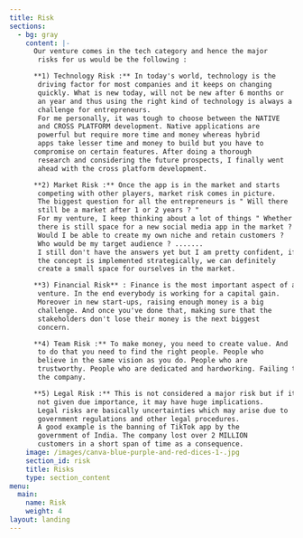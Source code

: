 ```yaml
---
title: Risk
sections:
  - bg: gray
    content: |-
      Our venture comes in the tech category and hence the major
       risks for us would be the following :

      **1) Technology Risk :** In today's world, technology is the
       driving factor for most companies and it keeps on changing
       quickly. What is new today, will not be new after 6 months or
       an year and thus using the right kind of technology is always a
       challenge for entrepreneurs.
       For me personally, it was tough to choose between the NATIVE
       and CROSS PLATFORM development. Native applications are
       powerful but require more time and money whereas hybrid
       apps take lesser time and money to build but you have to 
      compromise on certain features. After doing a thorough
       research and considering the future prospects, I finally went
       ahead with the cross platform development.

      **2) Market Risk :** Once the app is in the market and starts
       competing with other players, market risk comes in picture.
       The biggest question for all the entrepreneurs is " Will there
       still be a market after 1 or 2 years ? "
       For my venture, I keep thinking about a lot of things " Whether
       there is still space for a new social media app in the market ?
       Would I be able to create my own niche and retain customers ?
       Who would be my target audience ? .......
       I still don't have the answers yet but I am pretty confident, if
       the concept is implemented strategically, we can definitely
       create a small space for ourselves in the market.

      **3) Financial Risk** : Finance is the most important aspect of any
       venture. In the end everybody is working for a capital gain.
       Moreover in new start-ups, raising enough money is a big
       challenge. And once you've done that, making sure that the
       stakeholders don't lose their money is the next biggest
       concern.

      **4) Team Risk :** To make money, you need to create value. And
       to do that you need to find the right people. People who
       believe in the same vision as you do. People who are
       trustworthy. People who are dedicated and hardworking. Failing to find the right people can be a big potential risk to
       the company.

      **5) Legal Risk :** This is not considered a major risk but if it is
       not given due importance, it may have huge implications.
       Legal risks are basically uncertainties which may arise due to
       government regulations and other legal procedures.
       A good example is the banning of TikTok app by the
       government of India. The company lost over 2 MILLION
       customers in a short span of time as a consequence.
    image: /images/canva-blue-purple-and-red-dices-1-.jpg
    section_id: risk
    title: Risks
    type: section_content
menu:
  main:
    name: Risk
    weight: 4
layout: landing
---
```


